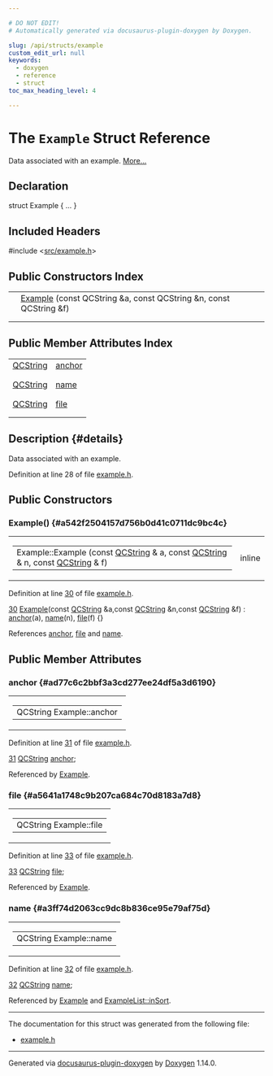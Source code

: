 ```yaml
---

# DO NOT EDIT!
# Automatically generated via docusaurus-plugin-doxygen by Doxygen.

slug: /api/structs/example
custom_edit_url: null
keywords:
  - doxygen
  - reference
  - struct
toc_max_heading_level: 4

---
```


<div class="doxyPage">

# The `Example` Struct Reference

<p>Data associated with an example. <a href="#details">More...</a></p>

## Declaration

<div class="doxyDeclaration">
struct Example { ... }
</div>

## Included Headers

<div class="doxyIncludesList">#include &lt;<a href="/web-doxygen/docs/api/files/src/example-h">src/example.h</a>&gt;
</div>

## Public Constructors Index

<table class="doxyMembersIndex">

<tr class="doxyMemberIndexItem">
<td class="doxyMemberIndexItemType" align="left" valign="top"></td>
<td class="doxyMemberIndexItemName" align="left" valign="top"><a href="#a542f2504157d756b0d41c0711dc9bc4c">Example</a> (const QCString &amp;a, const QCString &amp;n, const QCString &amp;f)</td>
</tr>
<tr class="doxyMemberIndexDescription">
<td class="doxyMemberIndexDescriptionLeft"></td>
<td class="doxyMemberIndexDescriptionRight">
</td>
</tr>
<tr class="doxyMemberIndexSeparator">
<td class="doxyMemberIndexSeparator" colspan="2"></td>
</tr>

</table>

## Public Member Attributes Index

<table class="doxyMembersIndex">

<tr class="doxyMemberIndexItem">
<td class="doxyMemberIndexItemType" align="left" valign="top"><a href="/web-doxygen/docs/api/classes/qcstring">QCString</a></td>
<td class="doxyMemberIndexItemName" align="left" valign="top"><a href="#ad77c6c2bbf3a3cd277ee24df5a3d6190">anchor</a></td>
</tr>
<tr class="doxyMemberIndexDescription">
<td class="doxyMemberIndexDescriptionLeft"></td>
<td class="doxyMemberIndexDescriptionRight">
</td>
</tr>
<tr class="doxyMemberIndexSeparator">
<td class="doxyMemberIndexSeparator" colspan="2"></td>
</tr>

<tr class="doxyMemberIndexItem">
<td class="doxyMemberIndexItemType" align="left" valign="top"><a href="/web-doxygen/docs/api/classes/qcstring">QCString</a></td>
<td class="doxyMemberIndexItemName" align="left" valign="top"><a href="#a3ff74d2063cc9dc8b836ce95e79af75d">name</a></td>
</tr>
<tr class="doxyMemberIndexDescription">
<td class="doxyMemberIndexDescriptionLeft"></td>
<td class="doxyMemberIndexDescriptionRight">
</td>
</tr>
<tr class="doxyMemberIndexSeparator">
<td class="doxyMemberIndexSeparator" colspan="2"></td>
</tr>

<tr class="doxyMemberIndexItem">
<td class="doxyMemberIndexItemType" align="left" valign="top"><a href="/web-doxygen/docs/api/classes/qcstring">QCString</a></td>
<td class="doxyMemberIndexItemName" align="left" valign="top"><a href="#a5641a1748c9b207ca684c70d8183a7d8">file</a></td>
</tr>
<tr class="doxyMemberIndexDescription">
<td class="doxyMemberIndexDescriptionLeft"></td>
<td class="doxyMemberIndexDescriptionRight">
</td>
</tr>
<tr class="doxyMemberIndexSeparator">
<td class="doxyMemberIndexSeparator" colspan="2"></td>
</tr>

</table>

## Description {#details}

<p>Data associated with an example.</p>

<p>Definition at line 28 of file <a href="/web-doxygen/docs/api/files/src/example-h">example.h</a>.</p>

<div class="doxySectionDef">

## Public Constructors

### Example() {#a542f2504157d756b0d41c0711dc9bc4c}

<div class="doxyMemberItem">
<div class="doxyMemberProto">
<table class="doxyMemberLabels">
<tr class="doxyMemberLabels">
<td class="doxyMemberLabelsLeft">
<table class="doxyMemberName">
<tr>
<td class="doxyMemberName">Example::Example (const <a href="/web-doxygen/docs/api/classes/qcstring">QCString</a> &amp; a, const <a href="/web-doxygen/docs/api/classes/qcstring">QCString</a> &amp; n, const <a href="/web-doxygen/docs/api/classes/qcstring">QCString</a> &amp; f)</td>
</tr>
</table>
</td>
<td class="doxyMemberLabelsRight">
<span class="doxyMemberLabels">
<span class="doxyMemberLabel inline">inline</span>
</span>
</td>
</tr>
</table>
</div>
<div class="doxyMemberDoc">


<p>Definition at line <a href="/web-doxygen/docs/api/files/src/example-h/#l00030">30</a> of file <a href="/web-doxygen/docs/api/files/src/example-h">example.h</a>.</p>

<div class="doxyProgramListing">

<div class="doxyCodeLine"><span class="doxyLineNumber"><a href="#a542f2504157d756b0d41c0711dc9bc4c">30</a></span><span class="doxyLineContent"><span class="doxyHighlight">  <a href="#a542f2504157d756b0d41c0711dc9bc4c">Example</a>(</span><span class="doxyHighlightKeyword">const</span><span class="doxyHighlight"> <a href="/web-doxygen/docs/api/classes/qcstring">QCString</a> &amp;a,</span><span class="doxyHighlightKeyword">const</span><span class="doxyHighlight"> <a href="/web-doxygen/docs/api/classes/qcstring">QCString</a> &amp;n,</span><span class="doxyHighlightKeyword">const</span><span class="doxyHighlight"> <a href="/web-doxygen/docs/api/classes/qcstring">QCString</a> &amp;f) : <a href="#ad77c6c2bbf3a3cd277ee24df5a3d6190">anchor</a>(a), <a href="#a3ff74d2063cc9dc8b836ce95e79af75d">name</a>(n), <a href="#a5641a1748c9b207ca684c70d8183a7d8">file</a>(f) {}</span></span></div>

</div>


References <a href="#ad77c6c2bbf3a3cd277ee24df5a3d6190">anchor</a>, <a href="#a5641a1748c9b207ca684c70d8183a7d8">file</a> and <a href="#a3ff74d2063cc9dc8b836ce95e79af75d">name</a>.
</div>
</div>

</div>

<div class="doxySectionDef">

## Public Member Attributes

### anchor {#ad77c6c2bbf3a3cd277ee24df5a3d6190}

<div class="doxyMemberItem">
<div class="doxyMemberProto">
<table class="doxyMemberLabels">
<tr class="doxyMemberLabels">
<td class="doxyMemberLabelsLeft">
<table class="doxyMemberName">
<tr>
<td class="doxyMemberName">QCString Example::anchor</td>
</tr>
</table>
</td>
</tr>
</table>
</div>
<div class="doxyMemberDoc">


<p>Definition at line <a href="/web-doxygen/docs/api/files/src/example-h/#l00031">31</a> of file <a href="/web-doxygen/docs/api/files/src/example-h">example.h</a>.</p>

<div class="doxyProgramListing">

<div class="doxyCodeLine"><span class="doxyLineNumber"><a href="#ad77c6c2bbf3a3cd277ee24df5a3d6190">31</a></span><span class="doxyLineContent"><span class="doxyHighlight">  <a href="/web-doxygen/docs/api/classes/qcstring">QCString</a> <a href="#ad77c6c2bbf3a3cd277ee24df5a3d6190">anchor</a>;</span></span></div>

</div>


Referenced by <a href="#a542f2504157d756b0d41c0711dc9bc4c">Example</a>.
</div>
</div>

### file {#a5641a1748c9b207ca684c70d8183a7d8}

<div class="doxyMemberItem">
<div class="doxyMemberProto">
<table class="doxyMemberLabels">
<tr class="doxyMemberLabels">
<td class="doxyMemberLabelsLeft">
<table class="doxyMemberName">
<tr>
<td class="doxyMemberName">QCString Example::file</td>
</tr>
</table>
</td>
</tr>
</table>
</div>
<div class="doxyMemberDoc">


<p>Definition at line <a href="/web-doxygen/docs/api/files/src/example-h/#l00033">33</a> of file <a href="/web-doxygen/docs/api/files/src/example-h">example.h</a>.</p>

<div class="doxyProgramListing">

<div class="doxyCodeLine"><span class="doxyLineNumber"><a href="#a5641a1748c9b207ca684c70d8183a7d8">33</a></span><span class="doxyLineContent"><span class="doxyHighlight">  <a href="/web-doxygen/docs/api/classes/qcstring">QCString</a> <a href="#a5641a1748c9b207ca684c70d8183a7d8">file</a>;</span></span></div>

</div>


Referenced by <a href="#a542f2504157d756b0d41c0711dc9bc4c">Example</a>.
</div>
</div>

### name {#a3ff74d2063cc9dc8b836ce95e79af75d}

<div class="doxyMemberItem">
<div class="doxyMemberProto">
<table class="doxyMemberLabels">
<tr class="doxyMemberLabels">
<td class="doxyMemberLabelsLeft">
<table class="doxyMemberName">
<tr>
<td class="doxyMemberName">QCString Example::name</td>
</tr>
</table>
</td>
</tr>
</table>
</div>
<div class="doxyMemberDoc">


<p>Definition at line <a href="/web-doxygen/docs/api/files/src/example-h/#l00032">32</a> of file <a href="/web-doxygen/docs/api/files/src/example-h">example.h</a>.</p>

<div class="doxyProgramListing">

<div class="doxyCodeLine"><span class="doxyLineNumber"><a href="#a3ff74d2063cc9dc8b836ce95e79af75d">32</a></span><span class="doxyLineContent"><span class="doxyHighlight">  <a href="/web-doxygen/docs/api/classes/qcstring">QCString</a> <a href="#a3ff74d2063cc9dc8b836ce95e79af75d">name</a>;</span></span></div>

</div>


Referenced by <a href="#a542f2504157d756b0d41c0711dc9bc4c">Example</a> and <a href="/web-doxygen/docs/api/classes/examplelist/#a461e72c8f6d52cf93b0c4db33d6bda8b">ExampleList::inSort</a>.
</div>
</div>

</div>

<hr/>

<p>The documentation for this struct was generated from the following file:</p>

<ul>
<li><a href="/web-doxygen/docs/api/files/src/example-h">example.h</a></li>
</ul>

<hr/>

<p class="doxyGeneratedBy">Generated via <a href="https://github.com/xpack/docusaurus-plugin-doxygen">docusaurus-plugin-doxygen</a> by <a href="https://www.doxygen.nl">Doxygen</a> 1.14.0.</p>

</div>
